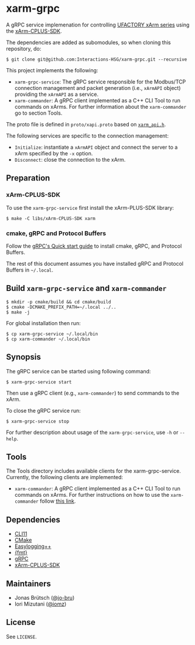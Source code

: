 # xarm-grpc
A gRPC service implemenation for controlling [UFACTORY xArm series](https://www.ufactory.cc/pages/xarm) using the [xArm-CPLUS-SDK](https://github.com/xArm-Developer/xArm-CPLUS-SDK).

The dependencies are added as subomodules, so when cloning this repository, do:
```console
$ git clone git@github.com:Interactions-HSG/xarm-grpc.git --recursive
```

This project implements the following:
- `xarm-grpc-service`: The gRPC service responsible for the Modbus/TCP connection management and packet generation (i.e., `xArmAPI` object) providing the `xArmAPI` as a service.
- `xarm-commander`: A gRPC client implemented as a C++ CLI Tool to run commands on xArms. For further information about the `xarm-commander` go to section Tools.


The proto file is defined in `proto/xapi.proto` based on [`xarm_api.h`](https://github.com/xArm-Developer/xArm-CPLUS-SDK/blob/master/include/xarm/wrapper/xarm_api.h).

The following services are specific to the connection management:
- `Initialize`: instantiate a `xArmAPI` object and connect the server to a xArm specified by the `-x` option.
- `Disconnect`: close the connection to the xArm.

## Preparation

### xArm-CPLUS-SDK
To use the `xarm-grpc-service` first install the xArm-PLUS-SDK library:
```console
$ make -C libs/xArm-CPLUS-SDK xarm
```

### cmake, gRPC and Protocol Buffers
Follow the [gRPC's Quick start guide](https://grpc.io/docs/languages/cpp/quickstart/) to install cmake, gRPC, and Protocol Buffers.

The rest of this document assumes you have installed gRPC and Protocol Buffers in `~/.local`.

## Build `xarm-grpc-service` and `xarm-commander`

```console
$ mkdir -p cmake/build && cd cmake/build
$ cmake -DCMAKE_PREFIX_PATH=~/.local ../..
$ make -j
```
For global installation then run:
```console
$ cp xarm-grpc-service ~/.local/bin
$ cp xarm-commander ~/.local/bin
```

## Synopsis
The gRPC service can be started using following command:
```console
$ xarm-grpc-service start
```
Then use a gRPC client (e.g., `xarm-commander`) to send commands to the xArm.

To close the gRPC service run:
```console
$ xarm-grpc-service stop
```
For further description about usage of the `xarm-grpc-service`, use `-h` or `--help`.

## Tools
The Tools directory includes available clients for the xarm-grpc-service.
Currently, the following clients are implemented:
- `xarm-commander`: A gRPC client implemented as a C++ CLI Tool to run commands on xArms. For further instructions on how to use the `xarm-commander` follow [this link](tools/xarm-commander).

## Dependencies
- [CLI11](https://github.com/CLIUtils/CLI11)
- [CMake](https://github.com/Kitware/CMake)
- [Easylogging++](https://github.com/amrayn/easyloggingpp/)
- [{fmt}](https://github.com/fmtlib/fmt)
- [gRPC](https://github.com/grpc/grpc)
- [xArm-CPLUS-SDK](https://github.com/xArm-Developer/xArm-CPLUS-SDK)

## Maintainers

- Jonas Brütsch ([@jo-bru](https://github.com/jo-bru))
- Iori Mizutani ([@iomz](https://github.com/iomz))

## License
See `LICENSE`.

